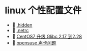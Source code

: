 # linux 个性配置文件

* 📄 [.hidden](linux%20个性配置文件/.hidden.md)
* 📄 [.netrc](linux%20个性配置文件/.netrc.md)
* 📄 [CentOS7 升级 Glibc 2.17 到2.28](linux%20个性配置文件/CentOS7%20升级%20Glibc%202.17%20到2.28.md)
* 📄 [opensuse 声卡问题](linux%20个性配置文件/opensuse%20声卡问题.md)

‍

‍
